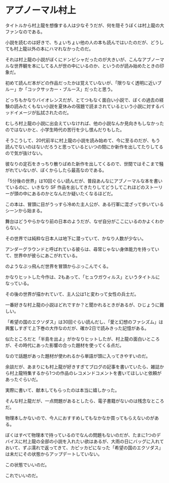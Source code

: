 # アプノーマル村上

タイトルから村上龍を想像する人は少なそうだが、何を隠そうぼくは村上龍の大ファンなのである。

小説を読むのは好きで、ちょいちょい他の人の本も読んではいたのだが、どうしても村上龍以外の本にハマれなかったのだ。

それは村上龍の小説がぼくにドンピシャだったのが大きいが、こんなアブノーマルな世界観を本にしてる人が世の中にいるのか、というのが読み始めたときの印象だ。

初めて読んだ本がどの作品だったかは覚えていないが、「限りなく透明に近いブルー」か「コックサッカー・ブルース」だったと思う。

どっちもかなりバイオレンスだが、とてつもなく面白い小説で、ぼくの過去の経験の読みたくもない小説を夏休みの宿題で読まされているという小説に対するバッドイメージが払拭されたのだ。

むしろ村上龍の小説に出会えていなければ、他の小説なんか見向きもしなかったのではないかと、小学生時代の苦行を少し恨んだりもした。

そうこうして、20代前半に村上龍の小説を読み始めて、今に至るのだが、もう読んでないのはないだろうと思っているといつの間にか新作を出してたりしてるので気が抜けない。

彼なりの定石をきっちり散りばめた新作を出してくるので、世間ではそこまで騒がれていないが、ぼくからしたら最高なのである。

「5分後の世界」は10回ぐらい読んだが、普段あんなにアブノーマルな本を書いているのに、いきなり SF 作品を出してきたりしてどうしてこれほどのストーリーが頭の中にあるのかとなんだか疑いたくなるほどだ。

この本は、冒頭に目がうっすら冷めた主人公が、ある行軍に混ざって歩いているシーンから始まる。

舞台はどうやらかなり前の日本のようだが、なぜ自分がここにいるのかよくわからない。

その世界では純粋な日本人は地下に潜っていて、かなり人数が少ない。

アンダーグラウンドと呼ばれている彼らは、尋常じゃない身体能力を持っていて、世界中が彼らにあこがれている。

のようなぶっ飛んだ世界を冒頭からぶっこんでくる。

かなりヒットした今作は、2もあって、「ヒュウガウィルス」というタイトルになっている。

その後の世界が描かれていて、主人公は1と変わって女性の兵士だ。

一番好きな村上龍の小説はどれですか？と聞かれるときがあるが、ひじょうに難しい。

「希望の国のエクソダス」は30回ぐらい読んだし、「愛と幻想のファシズム」は興奮しすぎて上下巻の大作なのだが、確か2日で読みきった記憶がある。

似たところだと「半島を出よ」がかなりヒットしたが、村上龍の面白いところが、その時代にあった影響の合った題材を使ってくる点だ。

なので話題があった題材が使われるから単語が頭に入ってきやすいのだ。

余談だが、あまりにも村上龍が好きすぎてブログの記事を書いていたら、雑誌から村上龍特集するから1つの作品のレコメンドコメントを書いてほしいと依頼があったぐらいだ。

実際に書いて、献本してもらったのは本当に嬉しかった。

そんな村上龍だが、一点問題があるとしたら、電子書籍がないのは残念なところだ。

物理本しかないので、今人におすすめしてもなかなか買ってもらえないのがある。

ぼくはすべて物理本で持っているのでなんの問題もないのだが、たまに1つのデバイスに村上龍の全部の小説を入れたい欲はあるが、大雨の日にバッグに入れておいて、ずぶ濡れで返ってきて、カピッカピになった「希望の国のエクソダス」は未だにその状態からアップデートしていない。

この状態でいいのだ。

これでいいのだ。
